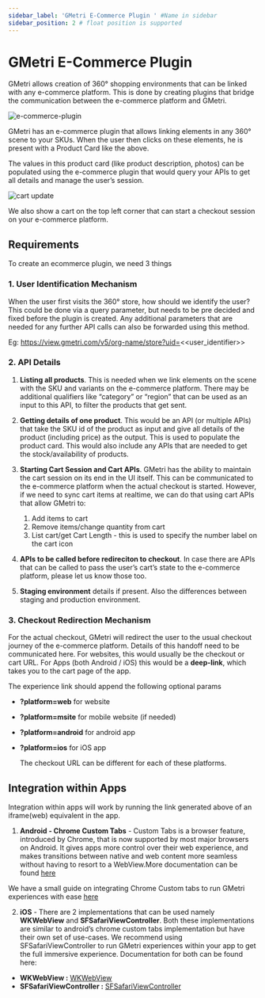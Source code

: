 ```yaml
---
sidebar_label: 'GMetri E-Commerce Plugin ' #Name in sidebar
sidebar_position: 2 # float position is supported
---
```


# GMetri E-Commerce Plugin 

GMetri allows creation of 360° shopping environments that can be linked with any e-commerce platform. This is done by creating plugins that bridge the communication 
between the e-commerce platform and GMetri.

 ![e-commerce-plugin](https://s.vrgmetri.com/image/w_512,q_90/gb-web/portal-docs/assets/img/screenshots/ecommpulgin.png)

 GMetri has an e-commerce plugin that allows linking elements in any 360° scene to your SKUs. When the user then clicks on these elements, he is present with a Product Card like the above.


 The values in this product card (like product description, photos) can be populated using the e-commerce plugin that would query your APIs to get all details and manage the user’s session.

 ![cart update](https://s.vrgmetri.com/image/w_512,q_90/gb-web/portal-docs/assets/img/screenshots/ecommplugin-cart.png)

 We also show a cart on the top left corner that can start a checkout session on your e-commerce platform.


## Requirements

To create an ecommerce plugin, we need 3 things

 ### 1. User Identification Mechanism

   When the user first visits the 360° store, how should we identify the user? 
This could be done via a query parameter, but needs to be pre decided and fixed before the plugin is created. Any additional parameters that are needed for any further API calls can also be forwarded using this method. 

Eg: https://view.gmetri.com/v5/org-name/store?uid=<<user_identifier>>


### 2. API Details

1. **Listing all products**. This is needed when we link elements on the scene with the SKU and variants on the e-commerce platform. There may be additional qualifiers like “category” or “region” that can be used as an input to this API, to filter the products that get sent.

2. **Getting details of one product**. This would be an API (or multiple APIs) that take the SKU id of the product as input and give all details of the product (including price) as the output. This is used to populate the product card. This would also include any APIs that are needed to get the stock/availability of products.

3. **Starting Cart Session and Cart APIs**. GMetri has the ability to maintain the cart session on its end in the UI itself. This can be communicated to the e-commerce platform when the actual checkout is started. However, if we need to sync cart items at realtime, we can do that using cart APIs that allow GMetri to:
   1. Add items to cart
   2. Remove items/change quantity from cart
   3. List cart/get Cart Length - this is used to specify the number label on the cart icon

4. **APIs to be called before redireciton to checkout**. In case there are APIs that can be called to pass the user’s cart’s state to the e-commerce platform, please let us know those too.

5. **Staging environment** details if present. Also the differences between staging and production environment.

### 3. Checkout Redirection Mechanism

For the actual checkout, GMetri will redirect the user to the usual checkout journey of the e-commerce platform. Details of this handoff need to be communicated here.
For websites, this would usually be the checkout or cart URL.
For Apps (both Android / iOS) this would be a **deep-link**, which takes you to the cart page of the app.

The experience link should append the following optional params
- **?platform=web** for website
- **?platform=msite** for mobile website (if needed)
- **?platform=android** for android app
- **?platform=ios** for iOS app
  
  The checkout URL can be different for each of these platforms.

## Integration within Apps

  Integration within apps will work by running the link generated above of an iframe(web) equivalent in the app.
  
  1. **Android - Chrome Custom Tabs** - Custom Tabs is a browser feature, introduced by Chrome, that is now supported by most major browsers on Android. It gives apps more control over their web experience, and makes transitions between native and web content more seamless without having to resort to a WebView.More documentation can be found [here](https://developer.chrome.com/docs/android/custom-tabs/overview/) 
   
   We have a small guide on integrating Chrome Custom tabs to run GMetri experiences with ease [here](https://docs.gmetri.com/Features/Publish/Embed/using-vr-experiences-within-android-apps/#implementing-chrome-custom-tabs-for-gmetri-experiences)

 2. **iOS** - There are 2 implementations that can be used namely **WKWebView** and **SFSafariViewController**. Both these implementations are similar to android’s chrome custom tabs implementation but have their own set of use-cases. We recommend using SFSafariViewController to run GMetri experiences within your app to get the full immersive experience. 
Documentation for both can be found here:

   - **WKWebView :** [WKWebView ](https://developer.apple.com/documentation/webkit/wkwebview)
   -  **SFSafariViewController :** [SFSafariViewController](https://developer.apple.com/documentation/safariservices/sfsafariviewcontroller)
    
  
  


